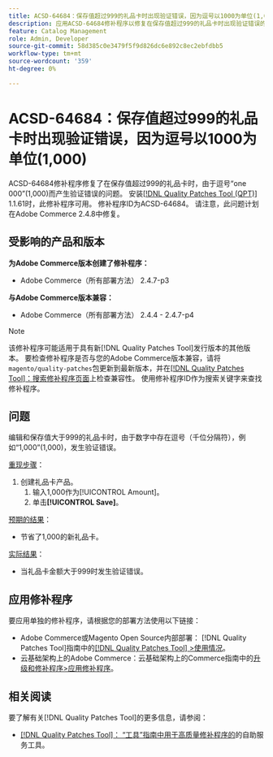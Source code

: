 ```yaml
---
title: ACSD-64684：保存值超过999的礼品卡时出现验证错误，因为逗号以1000为单位(1,000)
description: 应用ACSD-64684修补程序以修复在保存值超过999的礼品卡时出现验证错误的Adobe Commerce问题，该错误是由于逗号“1,000”(1,000)导致的。
feature: Catalog Management
role: Admin, Developer
source-git-commit: 58d385c0e3479f5f9d826dc6e892c8ec2ebfdbb5
workflow-type: tm+mt
source-wordcount: '359'
ht-degree: 0%

---
```



# ACSD-64684：保存值超过999的礼品卡时出现验证错误，因为逗号以1000为单位(1,000)

ACSD-64684修补程序修复了在保存值超过999的礼品卡时，由于逗号“one 000”(1,000)而产生验证错误的问题。 安装[[!DNL Quality Patches Tool (QPT)]](/help/tools/quality-patches-tool/quality-patches-tool-to-self-serve-quality-patches.md) 1.1.61时，此修补程序可用。 修补程序ID为ACSD-64684。 请注意，此问题计划在Adobe Commerce 2.4.8中修复。

## 受影响的产品和版本

**为Adobe Commerce版本创建了修补程序：**

* Adobe Commerce（所有部署方法） 2.4.7-p3

**与Adobe Commerce版本兼容：**

* Adobe Commerce（所有部署方法） 2.4.4 - 2.4.7-p4

>[!NOTE]
>
>该修补程序可能适用于具有新[!DNL Quality Patches Tool]发行版本的其他版本。 要检查修补程序是否与您的Adobe Commerce版本兼容，请将`magento/quality-patches`包更新到最新版本，并在[[!DNL Quality Patches Tool]：搜索修补程序页面](https://experienceleague.adobe.com/tools/commerce-quality-patches/index.html)上检查兼容性。 使用修补程序ID作为搜索关键字来查找修补程序。

## 问题

编辑和保存值大于999的礼品卡时，由于数字中存在逗号（千位分隔符），例如“1,000”(1,000)，发生验证错误。

<u>重现步骤</u>：

1. 创建礼品卡产品。
   1. 输入1,000作为[!UICONTROL Amount]。
   1. 单击&#x200B;**[!UICONTROL Save]**。

<u>预期的结果</u>：

* 节省了1,000的新礼品卡。

<u>实际结果</u>：

* 当礼品卡金额大于999时发生验证错误。

## 应用修补程序

要应用单独的修补程序，请根据您的部署方法使用以下链接：

* Adobe Commerce或Magento Open Source内部部署： [!DNL Quality Patches Tool]指南中的[[!DNL Quality Patches Tool] >使用情况](/help/tools/quality-patches-tool/usage.md)。
* 云基础架构上的Adobe Commerce：云基础架构上的Commerce指南中的[升级和修补程序>应用修补程序](https://experienceleague.adobe.com/docs/commerce-cloud-service/user-guide/develop/upgrade/apply-patches.html)。

## 相关阅读

要了解有关[!DNL Quality Patches Tool]的更多信息，请参阅：

* [[!DNL Quality Patches Tool]： “工具”指南中用于高质量修补程序的](/help/tools/quality-patches-tool/quality-patches-tool-to-self-serve-quality-patches.md)的自助服务工具。
